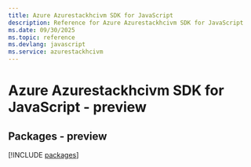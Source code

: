 ```yaml
---
title: Azure Azurestackhcivm SDK for JavaScript
description: Reference for Azure Azurestackhcivm SDK for JavaScript
ms.date: 09/30/2025
ms.topic: reference
ms.devlang: javascript
ms.service: azurestackhcivm
---
```

# Azure Azurestackhcivm SDK for JavaScript - preview
## Packages - preview
[!INCLUDE [packages](azurestackhcivm-index.md)]
